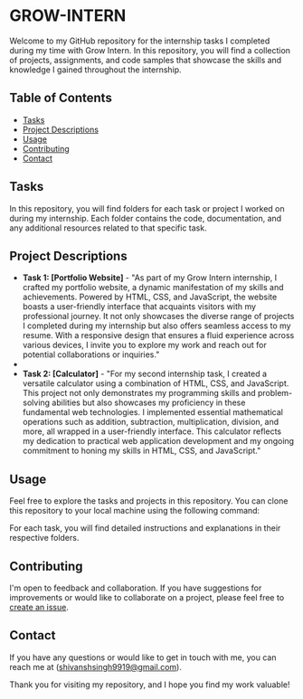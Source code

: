 # GROW-INTERN
Welcome to my GitHub repository for the internship tasks I completed during my time with Grow Intern. In this repository, you will find a collection of projects, assignments, and code samples that showcase the skills and knowledge I gained throughout the internship. 

## Table of Contents

- [Tasks](#tasks)
- [Project Descriptions](#project-descriptions)
- [Usage](#usage)
- [Contributing](#contributing)
- [Contact](#contact)

## Tasks

In this repository, you will find folders for each task or project I worked on during my internship. Each folder contains the code, documentation, and any additional resources related to that specific task.

## Project Descriptions

- **Task 1: [Portfolio Website]** - "As part of my Grow Intern internship, I crafted my portfolio website, a dynamic manifestation of my skills and achievements. Powered by HTML, CSS, and JavaScript, the website boasts a user-friendly interface that acquaints visitors with my professional journey. It not only showcases the diverse range of projects I completed during my internship but also offers seamless access to my resume. With a responsive design that ensures a fluid experience across various devices, I invite you to explore my work and reach out for potential collaborations or inquiries."
- 
- **Task 2: [Calculator]** - "For my second internship task, I created a versatile calculator using a combination of HTML, CSS, and JavaScript. This project not only demonstrates my programming skills and problem-solving abilities but also showcases my proficiency in these fundamental web technologies. I implemented essential mathematical operations such as addition, subtraction, multiplication, division, and more, all wrapped in a user-friendly interface. This calculator reflects my dedication to practical web application development and my ongoing commitment to honing my skills in HTML, CSS, and JavaScript."

## Usage

Feel free to explore the tasks and projects in this repository. You can clone this repository to your local machine using the following command:


For each task, you will find detailed instructions and explanations in their respective folders.

## Contributing

I'm open to feedback and collaboration. If you have suggestions for improvements or would like to collaborate on a project, please feel free to [create an issue](https://github.com/shivanshsingh369/GROW-INTERN/tree/main/GROW%20INTERN/issue).

## Contact

If you have any questions or would like to get in touch with me, you can reach me at (shivanshsingh9919@gmail.com).

Thank you for visiting my repository, and I hope you find my work valuable!


